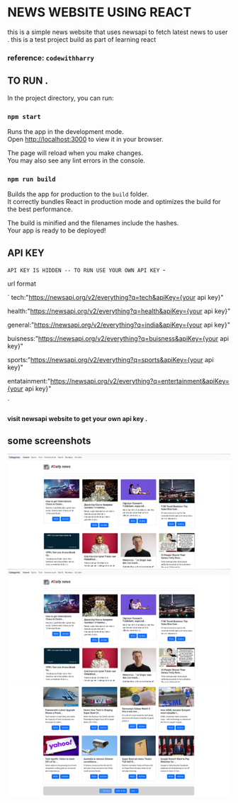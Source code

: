 # NEWS WEBSITE USING REACT 
this is a simple news website that uses newsapi to fetch latest news to user .
this is a test project build as part of learning react 

### 
### reference: `codewithharry`

## TO RUN .

In the project directory, you can run:

### `npm start`

Runs the app in the development mode.\
Open [http://localhost:3000](http://localhost:3000) to view it in your browser.

The page will reload when you make changes.\
You may also see any lint errors in the console.


### `npm run build`

Builds the app for production to the `build` folder.\
It correctly bundles React in production mode and optimizes the build for the best performance.

The build is minified and the filenames include the hashes.\
Your app is ready to be deployed!


## API KEY
 `API KEY IS HIDDEN -- TO RUN USE YOUR OWN API KEY `-

 url format 

 `
 tech:"https://newsapi.org/v2/everything?q=tech&apiKey={your api key}"

 health:"https://newsapi.org/v2/everything?q=health&apiKey={your api key}"

 general:"https://newsapi.org/v2/everything?q=india&apiKey={your api key}"

 buisness:"https://newsapi.org/v2/everything?q=buisness&apiKey={your api key}"

 sports:"https://newsapi.org/v2/everything?q=sports&apiKey={your api key}"

 entatainment:"https://newsapi.org/v2/everything?q=entertainment&apiKey={your api key}"


 `

#### visit newsapi website  to get your own api key .
## some screenshots 
![PREVIEW](public/preview2.png)
![PREVIEW](public/preview2.png)
![PREVIEW](public/preview4.png)